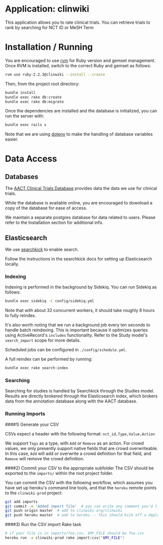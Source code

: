 # Application:  clinwiki

This application allows you to rate clinical trials.
You can retrieve trials to rank by searching for NCT ID or MeSH Term

# Installation / Running
You are encouraged to use [rvm](https://rvm.io/) for Ruby version
and gemset management. Once RVM is installed, switch to the correct
Ruby and gemset as follows:

```bash
rvm use ruby-2.2.3@clinwiki --install --create
```

Then, from the project root directory:

```bash
bundle install
bundle exec rake db:create
bundle exec rake db:migrate
```

Once the dependencies are installed and the database is initialized,
you can run the server with:

```bash
bundle exec rails s
```

Note that we are using [dotenv](https://github.com/bkeepers/dotenv)
to make the handling of database variables easier.

# Data Access

## Databases
The [AACT Clinical Trials Database](http://aact.ctti-clinicaltrials.org/])
provides data the data we use for clinical trials.

While the database is available online,
you are encouraged to download a copy of the database for ease of access.

We maintain a separate postgres database for data related to users.
Please refer to the Installation section for additional info.

## Elasticsearch
We use [searchkick](https://github.com/ankane/searchkick) to enable search.

Follow the instructions in the searchkick docs for setting up Elasticsearch locally.

### Indexing
Indexing is performed in the background by Sidekiq. You can run Sidekiq as follows:

```bash
bundle exec sidekiq -C config/sidekiq.yml
```

Note that with about 32 concurrent workers, it should take roughly 8 hours to
fully reindex.

It's also worth noting that we run a background job every ten seconds to
handle batch reindexing. This is important because it optimizes queries using
ActiveRecord's `includes` functionality. Refer to the Study model's
`search_import` scope for more details.

Scheduled jobs can be configured in `./config/schedule.yml`.

A full reindex can be performed by running:

```bash
bundle exec rake search:index
```

### Searching
Searching for studies is handled by Searchkick through
the Studies model. Results are directly brokered through
the Elasticsearch index, which brokers data from
the annotation database along with the AACT database.


### Running Imports

####1) Generate your CSV

CSVs expect a header with the following format:
`nct_id,Type,Value,Action`

We support `Tags` as a type, with `Add` or `Remove` as an action.
For crowd values, we only presently support native fields that are
crowd overwriteable. In this case, `Add` will add or overwrite a crowd
definition for that field, and `Remove` will remove the crowd definition.

####2) Commit your CSV to the appropriate subfolder
The CSV should be exported to the `imports/` within the root project folder.

You can commit the CSV with the following workflow, which assumes
you have set up heroku's command line tools, and that the `heroku`
remote points to the `clinwiki-prod` project:

```bash
git add imports
git commit -m 'Added import file'  # you can write any comment you'd like
git push origin master  # add to clinwiki-org/clinwiki
git push heroku master  # add to heroku -- this should kick off a deploy
```

####3) Run the CSV import Rake task

```bash
# if your file is in imports/foo.csv, $MY_FILE should be foo.csv
heroku run -a clinwiki-prod rake import:csv["$MY_FILE"]  
```
